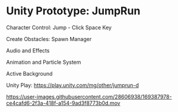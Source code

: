 # Unity Prototype: JumpRun

Character Control: Jump - Click Space Key

Create Obstacles: Spawn Manager

Audio and Effects

Animation and Particle System

Active Background
 
Unity Play: https://play.unity.com/mg/other/jumprun-d




https://user-images.githubusercontent.com/28606938/169387978-ce4cafd6-2f3a-418f-a154-9ad3f8773b0d.mov



